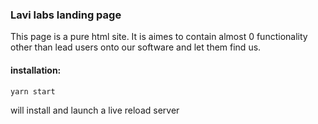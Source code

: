 ### Lavi labs landing page

This page is a pure html site. It is aimes to contain almost 0 functionality other than lead users onto our software and let them find us.

#### installation:

```
yarn start
```

will install and launch a live reload server
